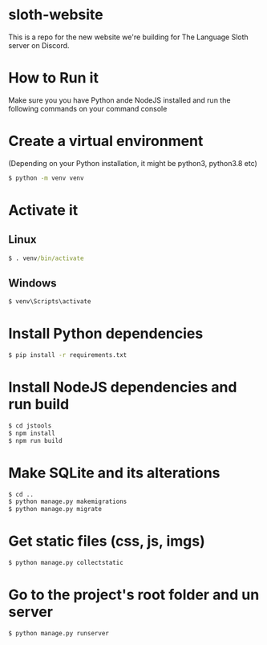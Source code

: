 # sloth-website
This is a repo for the new website we're building for The Language Sloth server on Discord.

# How to Run it

Make sure you you have Python ande NodeJS installed and run the following commands on your command console

# Create a virtual environment
(Depending on your Python installation, it might be python3, python3.8 etc)
```cmd
$ python -m venv venv
```

# Activate it
## Linux
```cmd
$ . venv/bin/activate
```
## Windows
```cmd
$ venv\Scripts\activate
```

# Install Python dependencies
```cmd
$ pip install -r requirements.txt
```

# Install NodeJS dependencies and run build
```cmd
$ cd jstools
$ npm install
$ npm run build
```

# Make SQLite and its alterations
```cmd
$ cd ..
$ python manage.py makemigrations
$ python manage.py migrate
```

# Get static files (css, js, imgs)
```cmd
$ python manage.py collectstatic
```

# Go to the project's root folder and un server
```cmd
$ python manage.py runserver
```
